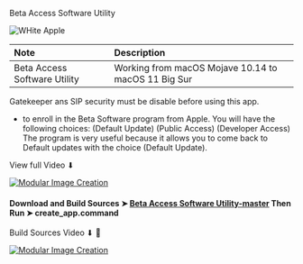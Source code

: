 Beta Access Software Utility

![WHite Apple](https://user-images.githubusercontent.com/6248794/91764317-130d6e80-eba5-11ea-9c7a-4382f1a200ac.png)


Note|Description
:----|:----
Beta Access Software Utility|Working from macOS Mojave 10.14 to macOS 11 Big Sur
 
 Gatekeeper ans SIP security must be disable before using this app.
- to enroll in the Beta Software program from Apple. You will have the following choices:
(Default Update) (Public Access) (Developer Access)
The program is very useful because it allows you to come back
to Default updates with the choice (Default Update).

View full Video ⬇︎

[![Modular Image Creation](https://i.ibb.co/K5bFrB5/VIDEO.png)](https://youtu.be/LYc08Mn1xkM)



#### Download and Build Sources ➤ [Beta Access Software Utility-master](https://github.com/chris1111/Beta-Access-Software-Utility/archive/master.zip) Then Run ➤ create_app.command

Build Sources Video ⬇︎ 🤙

[![Modular Image Creation](https://i.ibb.co/K5bFrB5/VIDEO.png)](https://vimeo.com/490872550)

